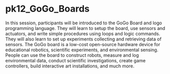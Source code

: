 # pk12_GoGo_Boards
In this session, participants will be introduced to the GoGo Board and logo programming language. They will learn to setup the board, use sensors and actuators, and write simple procedures using loops and logic commands. They will also learn to set up experiments collecting and retrieving data of sensors. The GoGo board is a low-cost open-source hardware device for educational robotics, scientific experiments, and environmental sensing. People can use the board to construct robots, measure and log environmental data, conduct scientific investigations, create game controllers, build interactive art installations, and much more.
